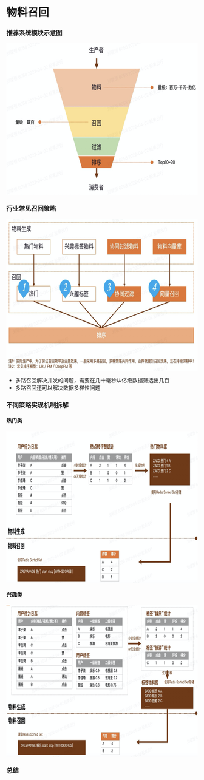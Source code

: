 # 物料召回

### 推荐系统模块示意图

<img align="center"  width='600' height='400' src="picture/pipeline5.png"  />

### 行业常见召回策略

<img align="center"  width='700' height='400' src="picture/pipeline6.png"  />

- 多路召回解决并发的问题，需要在几十毫秒从亿级数据筛选出几百
- 多路召回还可以解决数据多样性问题

### 不同策略实现机制拆解

#### 热门类
<img align="center"  width='800' height='400' src="picture/pipeline7.png"  />


#### 兴趣类

<img align="center"  width='800' height='400' src="picture/pipeline8.png"  />

### 总结